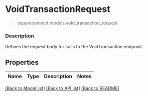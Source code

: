 # VoidTransactionRequest
> squareconnect.models.void_transaction_request

### Description

Defines the request body for calls to the VoidTransaction endpoint.

## Properties
Name | Type | Description | Notes
------------ | ------------- | ------------- | -------------

[[Back to Model list]](../README.md#documentation-for-models) [[Back to API list]](../README.md#documentation-for-api-endpoints) [[Back to README]](../README.md)


